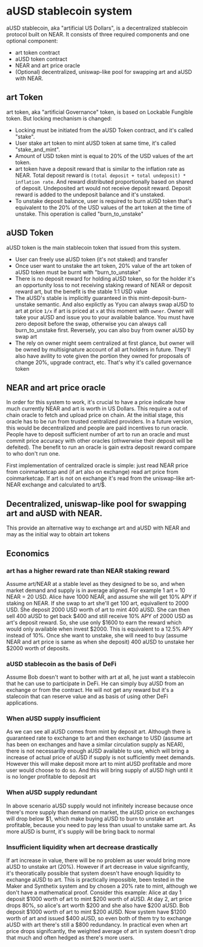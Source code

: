 # aUSD stablecoin system

aUSD stablecoin, aka "artificial US Dollars", is a decentralized stablecoin protocol built on NEAR. It consists of three required components and one optional component:

- art token contract
- aUSD token contract
- NEAR and art price oracle
- (Optional) decentralized, uniswap-like pool for swapping art and aUSD with NEAR.

## art Token

art token, aka "artificial Governance" token, is based on Lockable Fungible token. But locking mechanism is changed:

- Locking must be initiated from the aUSD Token contract, and it's called "stake".
- User stake art token to mint aUSD token at same time, it's called "stake_and_mint".
- Amount of USD token mint is equal to 20% of the USD values of the art token.
- art token have a deposit reward that is similar to the inflation rate as NEAR. Total deposit reward is `(total deposit + total undeposit) * inflation rate`. And reward distributed proportionally based on shared of deposit. Undeposited art would not receive deposit reward. Deposit reward is added to the undeposit balance and it's unstaked.
- To unstake deposit balance, user is required to burn aUSD token that's equivalent to the 20% of the USD values of the art token at the time of unstake. This operation is called "burn_to_unstake"

## aUSD Token

aUSD token is the main stablecoin token that issued from this system.

- User can freely use aUSD token (it's not staked) and transfer
- Once user want to unstake the art token, 20% value of the art token of aUSD token must be burnt with "burn_to_unstake"
- There is no deposit reward for holding aUSD token, so for the holder it's an opportunity loss to not receiving staking reward of NEAR or deposit reward art, but the benefit is the stable 1:1 USD value
- The aUSD's stable is implicitly guaranteed in this mint-deposit-burn-unstake semantic. And also explictly as Yyou can always swap aUSD to art at price `1/x` if art is priced at `x` at this moment with `owner`. Owner will take your aUSD and issue you to your available balance. You must have zero deposit before the swap, otherwise you can always call burn_to_unstake first. Reversely, you can also buy from owner aUSD by swap art
- The rely on owner might seem centralized at first glance, but owner will be owned by multisignature account of all art holders in future. They'll also have avility to vote given the portion they owned for proposals of change 20%, upgrade contract, etc. That's why it's called governance token

## NEAR and art price oracle

In order for this system to work, it's crucial to have a price indicate how much currently NEAR and art is worth in US Dollars. This require a out of chain oracle to fetch and upload price on chain. At the initial stage, this oracle has to be run from trusted centralized providers. In a future version, this would be decentralized and people are paid incentives to run oracle. People have to deposit sufficient number of art to run an oracle and must commit price accuracy with other oracles (othwerwise their deposit will be defeited). The benefit to run an oracle is gain extra deposit reward compare to who don't run one.

First implementation of centralized oracle is simple: just read NEAR price from coinmarketcap and (if art also on exchange) read art price from coinmarketcap. If art is not on exchange it's read from the uniswap-like art-NEAR exchange and calculated to art/\$.

## Decentralized, uniswap-like pool for swapping art and aUSD with NEAR.

This provide an alternative way to exchange art and aUSD with NEAR and may as the initial way to obtain art tokens

## Economics

### art has a higher reward rate than NEAR staking reward

Assume art/NEAR at a stable level as they designed to be so, and when market demand and supply is in average aligned. For example 1 art = 10 NEAR = 20 USD. Alice have 1000 NEAR, and assume she will get 10% APY if staking on NEAR. If she swap to art she'll get 100 art, equivallent to 2000 USD. She deposit 2000 USD worth of art to mint 400 aUSD. She can then sell 400 aUSD to get back $400 and still receive 10% APY of 2000 USD as art's deposit reward. So, she use only $1600 to earn the reward which would only available when invest $2000. This is equivalent to a 12.5% APY instead of 10%. Once she want to unstake, she will need to buy (assume NEAR and art price is same as when she deposit) 400 aUSD to unstake her $2000 worth of deposits.

### aUSD stablecoin as the basis of DeFi

Assume Bob doesn't want to bother with art at all, he just want a stablecoin that he can use to participate in DeFi. He can simply buy aUSD from an exchange or from the contract. He will not get any reward but it's a stalecoin that can reserve value and as basis of using other DeFi applications.

### When aUSD supply insufficient

As we can see all aUSD comes from mint by deposit art. Although there is guaranteed rate to exchange to art and then exchange to USD (assume art has been on exchanges and have a similar circulation supply as NEAR), there is not necessarilly enough aUSD available to use, which will bring a increase of actual price of aUSD if supply is not sufficiently meet demands. However this will make deposit more art to mint aUSD profitable and more user would choose to do so. And this will bring supply of aUSD high until it is no longer profitable to deposit art

### When aUSD supply redundant

In above scenario aUSD supply would not infinitely increase because once there's more supply than demand on market, the aUSD price on exchanges will drop below \$1, which make buying aUSD to burn to unstake art profitable, because you need to pay less than usual to unstake same art. As more aUSD is burnt, it's supply will be bring back to normal

### Insufficient liquidity when art decrease drastically

If art increase in value, there will be no problem as user would bring more aUSD to unstake art (20%). However if art decrease in value signifcantly, it's theoratically possible that system doesn't have enough liquidity to exchange aUSD to art. This is practically impossible, been tested in the Maker and Synthetix system and by chosen a 20% rate to mint, although we don't have a mathematical proof. Consider this example: Alice at day 1 deposit $1000 worth of art to mint $200 worth of aUSD. At day 2, art price drops 80%, so alice's art worth $200 and she also have $200 aUSD. Bob deposit $1000 worth of art to mint $200 aUSD. Now system have $1200 worth of art and issued $400 aUSD, so even both of them try to exchange aUSD with art there's still a \$800 redundancy. In practical even when art price drops signifcantly, the weighted average of art in system doesn't drop that much and often hedged as there's more users.
